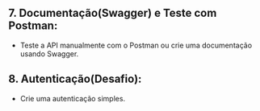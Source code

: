 ## 7. Documentação(Swagger) e Teste com Postman:
* Teste a API manualmente com o Postman ou crie uma documentação usando Swagger.

## 8. Autenticação(Desafio):
* Crie uma autenticação simples.
